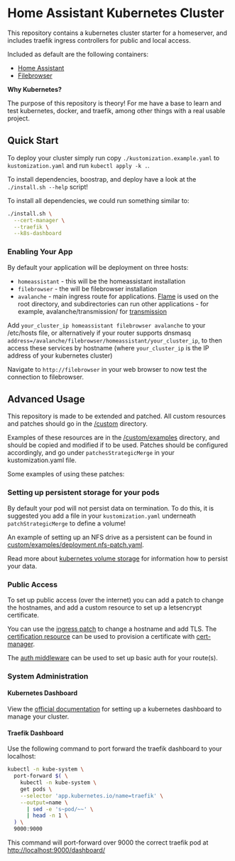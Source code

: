 # Home Assistant Kubernetes Cluster

This repository contains a kubernetes cluster starter for a homeserver, and includes traefik ingress controllers for public and local access.

Included as default are the following containers:

* [Home Assistant](https://www.home-assistant.io/)
* [Filebrowser](https://github.com/filebrowser/filebrowser)

**Why Kubernetes?**

The purpose of this repository is theory! For me have a base to learn and test kubernetes, docker, and traefik, among other things with a real usable project.

## Quick Start

To deploy your cluster simply run copy `./kustomization.example.yaml` to `kustomization.yaml` and run `kubectl apply -k .`.

To install dependencies, boostrap, and deploy have a look at the `./install.sh --help` script!

To install all dependencies, we could run something similar to:
```bash
./install.sh \
  --cert-manager \
  --traefik \
  --k8s-dashboard
```

### Enabling Your App

By default your application will be deployment on three hosts:

* `homeassistant` - this will be the homeassistant installation
* `filebrowser` - the will be filebrowser installation
* `avalanche` - main ingress route for applications. [Flame](https://github.com/pawelmalak/flame) is used on the root directory, and subdirectories can run other applications - for example, avalanche/transmission/ for [transmission](https://github.com/linuxserver/docker-transmission)

Add `your_cluster_ip homeassistant filebrowser avalanche` to your /etc/hosts file, or alternatively if your router supports dnsmasq `address=/avalanche/filebrowser/homeassistant/your_cluster_ip`, to then access these services by hostname (where `your_cluster_ip` is the IP address of your kubernetes cluster)

Navigate to `http://filebrowser` in your web browser to now test the connection to filebrowser.

## Advanced Usage

This repository is made to be extended and patched. All custom resources and patches should go in the [/custom](./custom) directory.

Examples of these resources are in the [/custom/examples](./custom/examples) directory, and should be copied and modified if to be used. Patches should be configured accordingly, and go under `patchesStrategicMerge` in your kustomization.yaml file.

Some examples of using these patches:

### Setting up persistent storage for your pods

By default your pod will not persist data on termination. To do this, it is suggested you add a file in your `kustomization.yaml` underneath `patchStrategicMerge` to define a volume!

An example of setting up an NFS drive as a persistent can be found in [custom/examples/deployment.nfs-patch.yaml](./custom/examples/deployment.nfs-patch.yaml).

Read more about [kubernetes volume storage](https://kubernetes.io/docs/concepts/storage/) for information how to persist your data.

### Public Access

To set up public access (over the internet) you can add a patch to change the hostnames, and add a custom resource to set up a letsencrypt certificate.

You can use the [ingress patch](./custom/examples/ingress.public-patch.yaml) to change a hostname and add TLS. The [certification resource](./custom/examples/ingress.certificate.yaml) can be used to provision a certificate with [cert-manager](https://cert-manager.io/).

The [auth middleware](./custom/examples/middleware-auth.yaml) can be used to set up basic auth for your route(s).

### System Administration

#### Kubernetes Dashboard

View the [official documentation](https://kubernetes.io/docs/tasks/access-application-cluster/web-ui-dashboard/) for setting up a kubernetes dashboard to manage your cluster.

#### Traefik Dashboard

Use the following command to port forward the traefik dashboard to your localhost:

```bash
kubectl -n kube-system \
  port-forward $( \
    kubectl -n kube-system \
    get pods \
    --selector 'app.kubernetes.io/name=traefik' \
    --output=name \
      | sed -e 's~pod/~~' \
      | head -n 1 \
  ) \
  9000:9000
```

This command will port-forward over 9000 the correct traefik pod at [http://localhost:9000/dashboard/](http://localhost:9000/dashboard/)


